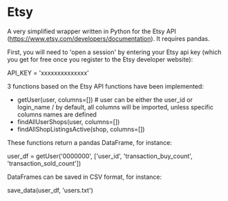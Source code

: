 # Etsy

A very simplified wrapper written in Python for the Etsy API (https://www.etsy.com/developers/documentation). It requires pandas.

First, you will need to 'open a session' by entering your Etsy api key (which you get for free once you register to the Etsy developer website):

  API_KEY = 'xxxxxxxxxxxxxx'


3 functions based on the Etsy API functions have been implemented:
- getUser(user, columns=[]) # user can be either the user_id or login_name / by default, all columns will be imported, unless specific columns names are defined
- findAllUserShops(user, columns=[])
- findAllShopListingsActive(shop, columns=[])

These functions return a pandas DataFrame, for instance:

  user_df = getUser('0000000', ['user_id', 'transaction_buy_count', 'transaction_sold_count'])
  

DataFrames can be saved in CSV format, for instance:

  save_data(user_df, 'users.txt')
  
